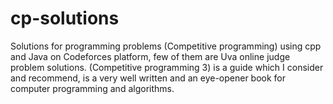 # cp-solutions
Solutions for programming problems (Competitive programming) using cpp and Java on Codeforces platform, few of them are Uva online judge problem solutions.
(Competitive programming 3) is a guide which I consider and recommend, is a very well written and an eye-opener book for computer programming and algorithms.

